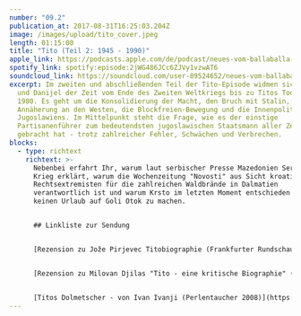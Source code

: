 ```yaml
---
number: "09.2"
publication_at: 2017-08-31T16:25:03.204Z
image: /images/upload/tito_cover.jpeg
length: 01:15:00
title: "Tito (Teil 2: 1945 - 1990)"
apple_link: https://podcasts.apple.com/de/podcast/neues-vom-ballaballa-balkan-episode-9-2-tito-teil-2-1945-1980/id1170436903?i=1000391681460
spotify_link: spotify:episode:2jWG486JCc6ZJVy1vzwAT6
soundcloud_link: https://soundcloud.com/user-89524652/neues-vom-ballaballa-balkan-episode-92tito-teil-2-1945-1980
excerpt: Im zweiten und abschließenden Teil der Tito-Episode widmen sich Krsto
  und Danijel der Zeit vom Ende des Zweiten Weltkriegs bis zu Titos Tod im Jahre
  1980. Es geht um die Konsolidierung der Macht, den Bruch mit Stalin, die
  Annäherung an den Westen, die Blockfreien-Bewegung und die Innenpolitik
  Jugoslawiens. Im Mittelpunkt steht die Frage, wie es der einstige
  Partisanenführer zum bedeutendsten jugoslawischen Staatsmann aller Zeiten
  gebracht hat - trotz zahlreicher Fehler, Schwächen und Verbrechen.
blocks:
  - type: richtext
    richtext: >-
      Nebenbei erfahrt Ihr, warum laut serbischer Presse Mazedonien Serbien den
      Krieg erklärt, warum die Wochenzeitung "Novosti" aus Sicht kroatischer
      Rechtsextremisten für die zahlreichen Waldbrände in Dalmatien
      verantwortlich ist und warum Krsto im letzten Moment entschieden hat, doch
      keinen Urlaub auf Goli Otok zu machen.


      ## Linkliste zur Sendung


      [Rezension zu Jože Pirjevec Titobiographie (Frankfurter Rundschau)](http://www.fr.de/kultur/literatur/josip-broz-tito-biografie-wie-gemacht-fuer-gedenkmuenzen-a-318760)


      [Rezension zu Milovan Djilas "Tito - eine kritische Biographie" (FAZ, 1980) ](http://www.gbv.de/dms/faz-rez/801021_FAZ_0027_27_0004.pdf)


      [Titos Dolmetscher - von Ivan Ivanji (Perlentaucher 2008)](https://www.perlentaucher.de/buch/ivan-ivanji/titos-dolmetscher.html)
---
```

